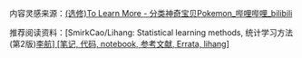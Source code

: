 内容灵感来源：[(选修)To Learn More - 分类神奇宝贝Pokemon_哔哩哔哩_bilibili](https://www.bilibili.com/video/BV1Wv411h7kN?spm_id_from=333.788.videopod.episodes&vd_source=fa5b93f1e7ca05205b0ab60b95ef32b3&p=16)

推荐阅读资料：[SmirkCao/Lihang: Statistical learning methods, 统计学习方法(第2版)[李航\] [笔记, 代码, notebook, 参考文献, Errata, lihang]](https://github.com/SmirkCao/Lihang)